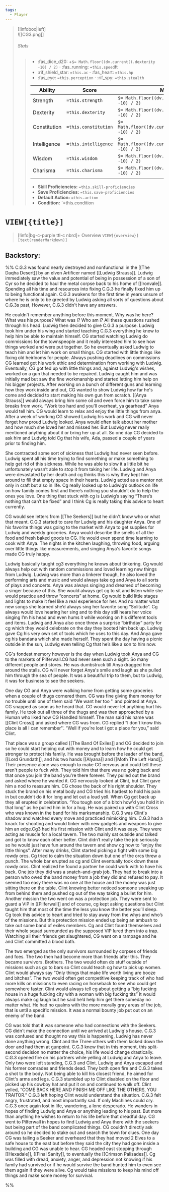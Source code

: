 ```yaml
---
tags:
  - Player
---
```

>[!infobox|left]  
>![[CG3.png]]
>###### Stats
>> -  :fas_dice_d20: \+`$= Math.floor((dv.current().dexterity -10) / 2)` ⋅ :fas_running: `=this.speed`ft
>> - :rif_shield_star: `=this.ac` ⋅ :fas_heart: `=this.hp`
>> - :fas_eye: `=this.perception` ⋅ :rif_spy: `=this.stealth`
>>
>> | Ability      | Score                | Mod                                        |
>> |--------------|----------------------|--------------------------------------------|
>> | Strength     | `=this.strength`     | `$= Math.floor((dv.current().strength -10) / 2)`     |
>> | Dexterity    | `=this.dexterity`    | `$= Math.floor((dv.current().dexterity -10) / 2)`    |
>> | Constitution | `=this.constitution` | `$= Math.floor((dv.current().constitution -10) / 2)` |
>> | Intelligence | `=this.intelligence` | `$= Math.floor((dv.current().intelligence -10) / 2)` |
>> | Wisdom       | `=this.wisdom`       | `$= Math.floor((dv.current().wisdom -10) / 2)`       |
>> | Charisma     | `=this.charisma`     | `$= Math.floor((dv.current().charisma -10) / 2)`     |
>> ||||
>>  - **Skill Proficiencies:** `=this.skill-proficiencies`
>>  - **Save Proficiencies:** `=this.save-proficiencies`
>>  - **Default Action:** `=this.action`
>>  -  **Condition:** `=this.condition


# **`VIEW[{title}]`**
>[!info|bg-c-purple ttl-c nbrd]+ Overview
> `VIEW[{overview}][text(renderMarkdown)]`





## Backstory:
%%
C.G.3 was found nearly destroyed and nonfunctional in the [[The Daqha Desert]] by an elven Artificer named [[Ludwig Strauss]]. Ludwig immediately saw the value and potential of being in possession of a son of Cyr so he decided to haul the metal corpse back to his home of [[Ironvale]]. Spending all his time and resources into fixing C.G.3 he finally fixed him up to being functional again. C.G.3 awakens for the first time in years unsure of where he is only to be greeted by Ludwig asking all sorts of questions about C.G.3s past, However, C.G.3 didn't have any answers. 

He couldn't remember anything before this moment. Why was he here? What was his purpose? What was I? Who am i? All these questions rushed through his head. Ludwig then decided to give C.G.3 a purpose. Ludwig took him under his wing and started teaching C.G.3 everything he knew to help him be able to maintain himself. CG started watching Ludwig do commissions for the townspeople and it really interested him to see how things worked and were put together. So he eventually asked Ludwig to teach him and let him work on small things. CG started with little things like fixing old heirlooms for people. Always pushing deadlines on commissions CG learned got his work ethic and determination from working with Ludwig. Eventually, CG got fed up with little things and, against Ludwig's wishes, worked on a gun that needed to be repaired. Ludwig caught him and was initially mad but saw the fine workmanship and started letting him help on his bigger projects. After working on a bunch of different guns and learning how they work inside and out, CG wanted to show Ludwig how far he's come and decided to start making his own gun from scratch. [[Anya Strauss]] would always bring him some oil and even force him to take some breaks from work. “Work too hard and you'll overheat, ya gearhead” Anya would tell him. CG would learn to relax and enjoy the little things from anya. After a week of working CG showed Ludwig his work and CG will never forget how proud Ludwig looked. Anya would often talk about her mother and how much she loved her and missed her. But Ludwig never really mentioned anything about it or bring her up at all. So one day CG decided to ask him and Ludwig told Cg that his wife, Ada, passed a couple of years prior to finding him. 

She contracted some sort of sickness that Ludwig had never seen before. Ludwig spent all his time trying to find something or make something to help get rid of this sickness. While he was able to slow it a little bit he unfortunately wasn’t able to stop it from taking her life. Ludwig and Anya were devastated by her death and cg thinks this is why they kept him around to fill that empty space in their hearts. Ludwig acted as a mentor not only in craft but also in life. Cg really looked up to Ludwig’s outlook on life on how family comes first and there’s nothing you shouldn’t do to help the ones you love. One thing that stuck with cg is Ludwig’s saying “There’s nothing that can’t be fixed” and I think Cg is really taking this advice to heart currently. 

CG would see letters from [[The Seekers]] but he didn't know who or what that meant. C.G.3 started to care for Ludwig and his daughter Anya. One of his favorite things was going to the market with Anya to get supplies for Ludwig and weekly groceries. Anya would describe the smells of all the food and fresh baked goods to CG. He would even spend time learning to cook with Anya. The nights in the kitchen laughing, throwing food, arguing over little things like measurements, and singing Anya's favorite songs made CG truly happy.

Ludwig basically taught cg3 everything he knows about tinkering. Cg would always help out with random commissions and loved learning new things from Ludwig. Ludwig was more than a tinkerer though, he also loved the performing arts and music and would always take cg and Anya to all sorts of plays and concerts. Anya was always singing and dreamed of becoming a singer because of this. She would always get cg to sit and listen while she would practice and throw “concerts” at home. Cg would build little stages and lights to make it feel like a real experience for her. And no matter what new songs she learned she’d always sing her favorite song “Solitude”. Cg always would love hearing her sing and to this day still hears her voice singing I’m his head and even hums it while working on his different tools and items. Ludwig and Anya also once threw a surprise “birthday” party for cg which they would celebrate on the day they booted him back up. Ludwig gave Cg his very own set of tools which he uses to this day. And Anya gave cg his bandana which she made herself. They spent the day having a picnic outside in the sun, Ludwig even telling Cg that he’s like a son to him now. 

CG's fondest memory however is the day when Ludwig took Anya and CG to the markets of Pilferwall.CG had never seen such a sight. So many different people and stores. He was dumbstruck till Anya dragged him around the stalls. CG will never forget Anya's smile and laugh as she pulled him through the sea of people. It was a beautiful trip to them, but to Ludwig, it was for business to see the seekers.

One day CG and Anya were walking home from getting some groceries when a couple of thugs cornered them. CG was fine giving them money for no trouble until one of them said “We want her too '' and pointed at Anya. CG snapped as soon as he heard that. CG would never let anything hurt his family. He took out all three of the thugs and was then approached by a Human who liked how CG Handled himself. The man said his name was [[Clint Cross]] and asked where CG was from. CG replied “I don't know this place is all I can remember''. “Well if you're lost i got a place for you,” said Clint. 

That place was a group called [[The Band Of Exiles]] and CG decided to join so he could start helping out with money and to learn how he could get stronger to protect his family. He was brought before the leader of the band, [[Lord Grundath]], and his two hands [[Alyana]] and [[Moth The Left Hand]]. Their presence alone was enough to make CG nervous and could tell these aren't people to fuck with. They told him that there was no going back and that once you join the band you're there forever. They pulled out the brand and asked where he wanted it. CG nervously looked at Clint, but Clint gave him a nod to reassure him. CG chose the back of his right shoulder. They stuck the brand on his metal body and CG tried his hardest to hold his pain in but couldn't do it for long and let out a loud yell. When Cg got back up they all erupted in celebration. “You tough son of a bitch how'd you hold it in that long” as he pulled him in for a hug. He was paired up with Clint Cross who was known in the band for his marksmanship. C.G.3 was Clint's shadow and watched every move and practiced mimicking him. C.G.3 had a knack for shooting and would tinker with new gadgets and weapons to give him an edge.Cg3 had his first mission with Clint and it was easy. They were acting as muscle for a local tavern. The two mainly sat outside and talked and got to know each other better. Clint didn’t really take the job seriously so he would just have fun around the tavern and show cg how to “enjoy the little things”. After many drinks, Clint started picking a fight with some big rowdy orcs. Cg tried to calm the situation down but one of the orcs threw a punch. The whole bar erupted as cg and Clint eventually took down these rowdy orcs. Clint realized he found a partner he could work with to have his back. One job they did was a snatch-and-grab job. They had to break into a person who owed the band money from a job they did and refused to pay. It seemed too easy there was no one at the house and the money was just sitting there on the table. Clint knowing better noticed someone sneaking up from behind them and pushed cg out of the way taking a bullet for him. Another mission the two went on was a protection job. They were sent to guard a VIP in [[Pilferwall]] and of course, cg kept asking questions but Clint taught him that most of the time the less you know the better you’ll sleep. Cg took this advice to heart and tried to stay away from the whys and who’s of the missions. But this protection mission ended up being an ambush to take out some band of exiles members. Cg and Clint found themselves and their whole squad surrounded as the supposed VIP lured them into a trap. Watching all their friends get slaughtered, CG went on a rampage and he and Clint committed a blood bath. 

The two emerged as the only survivors surrounded by corpses of friends and foes. The two then had become more than friends after this. They became survivors. Brothers. The two would often do stuff outside of missions such as go to bars so Clint could teach cg how to pick up women. Clint would always say “Only things that make life worth living are booze and bitches”. The two would often get competitive keeping track of who had more kills on missions to even racing on horseback to see who could get somewhere faster. Clint would always tell cg about getting a “big fucking house in a huge fucking city with a woman with big fucking tits” It would always make cg laugh but he said he’d help him get there someday no matter what. He had no qualms with the more morally gray areas of the job, that is until a specific mission. It was a normal bounty job put out on an enemy of the band.

CG was told that it was someone who had connections with the Seekers. CG didn't make the connection until we arrived at Ludwig's house. C.G.3 was confused and thought no way this is happening, Ludwig has never done anything wrong. Clint and the Three others with them kicked down the door and had them at gunpoint. C.G.3 knew that in this moment, this split-second decision no matter the choice, his life would change drastically. C.G.3 opened fire on his partners while yelling at Ludwig and Anya to leave. Only two were left standing, C.G.3 and Clint. Ludwig and Anya escaped and his former comrades and friends dead. They both open fire and C.G.3 takes a shot to the body. Not being able to kill his closest friend, he aimed for Clint's arms and legs. C.G.3 stumbled up to Clint disabled on the floor and picked up his cowboy hat and put it on and continued to walk off. Clint yelled, “COME BACK HERE AND FINISH ME OFF LIKE THE OTHERS, YOU TRAITOR.” C.G.3 left hoping Clint would understand the situation. C.G.3 felt angry, frustrated, and most importantly sad. If only Machines could cry. C.G.3 once again lost in life, wandering, a lone desperado. He wanders in hopes of finding Ludwig and Anya or anything leading to his past. But more than anything he wishes to return to his life before that dreadful day. CG went to Pilferwall in hopes to find Ludwig and Anya there with the seekers but being part of the band complicated things. CG couldn't directly ask around so he decided to stake out and search the town for clues. One day CG was tailing a Seeker and overheard that they had moved 2 Elves to a safe house to the east but before they said the city they had gone inside a building and CG was unable to hear. CG headed east stopping through [[Hexadale]], [[Final Sanity]], to eventually the [[Crimson Palisades]]. Cg was filled with dread, anxiety, anger, and depression not knowing if his family had survived or if he would survive the band hunted him to even see them again if they were alive. Cg would take missions to keep his mind off things and make some money for survival.

%%
